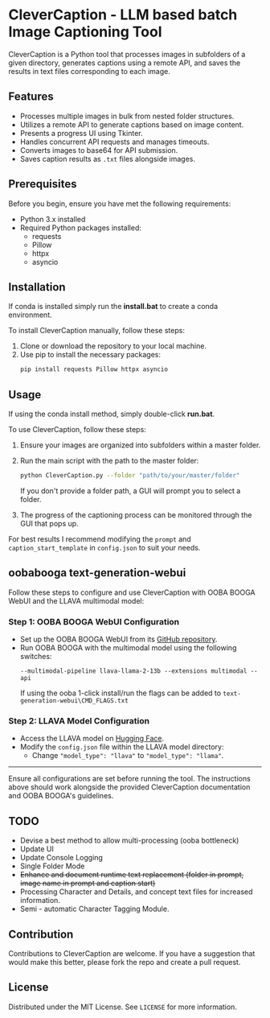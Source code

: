 # CleverCaption - LLM based batch Image Captioning Tool

CleverCaption is a Python tool that processes images in subfolders of a given directory, generates captions using a remote API, and saves the results in text files corresponding to each image.

## Features

- Processes multiple images in bulk from nested folder structures.
- Utilizes a remote API to generate captions based on image content.
- Presents a progress UI using Tkinter.
- Handles concurrent API requests and manages timeouts.
- Converts images to base64 for API submission.
- Saves caption results as `.txt` files alongside images.

## Prerequisites

Before you begin, ensure you have met the following requirements:

- Python 3.x installed
- Required Python packages installed:
  - requests
  - Pillow
  - httpx
  - asyncio

## Installation

If conda is installed simply run the **install.bat** to create a conda environment.

To install CleverCaption manually, follow these steps:

1. Clone or download the repository to your local machine.
2. Use pip to install the necessary packages:
   ```sh
   pip install requests Pillow httpx asyncio
   ```

## Usage

If using the conda install method, simply double-click **run.bat**.

To use CleverCaption, follow these steps:

1. Ensure your images are organized into subfolders within a master folder.
2. Run the main script with the path to the master folder:
   ```sh
   python CleverCaption.py --folder "path/to/your/master/folder"
   ```
   If you don't provide a folder path, a GUI will prompt you to select a folder.

3. The progress of the captioning process can be monitored through the GUI that pops up.

For best results I recommend modifying the `prompt` and `caption_start_template` in `config.json` to suit your needs.

## oobabooga text-generation-webui

Follow these steps to configure and use CleverCaption with OOBA BOOGA WebUI and the LLAVA multimodal model:

### Step 1: OOBA BOOGA WebUI Configuration
- Set up the OOBA BOOGA WebUI from its [GitHub repository](https://github.com/oobabooga/text-generation-webui).
- Run OOBA BOOGA with the multimodal model using the following switches:
  ```
  --multimodal-pipeline llava-llama-2-13b --extensions multimodal --api
  ```
  If using the ooba 1-click install/run the flags can be added to `text-generation-webui\CMD_FLAGS.txt`

### Step 2: LLAVA Model Configuration
- Access the LLAVA model on [Hugging Face](https://huggingface.co/liuhaotian/llava-v1.5-13b).
- Modify the `config.json` file within the LLAVA model directory:
  - Change `"model_type": "llava"` to `"model_type": "llama"`.

---

Ensure all configurations are set before running the tool. The instructions above should work alongside the provided CleverCaption documentation and OOBA BOOGA's guidelines.

## TODO

- Devise a best method to allow multi-processing (ooba bottleneck)
- Update UI
- Update Console Logging
- Single Folder Mode
- ~~Enhance and document runtime text replacement (folder in prompt, image name in prompt and caption start)~~
- Processing Character and Details, and concept text files for increased information.
- Semi - automatic Character Tagging Module.

## Contribution

Contributions to CleverCaption are welcome. If you have a suggestion that would make this better, please fork the repo and create a pull request.

## License

Distributed under the MIT License. See `LICENSE` for more information.